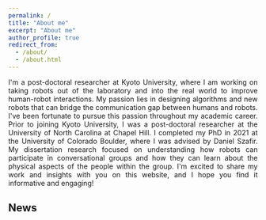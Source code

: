 ```yaml
---
permalink: /
title: "About me"
excerpt: "About me"
author_profile: true
redirect_from: 
  - /about/
  - /about.html
---
```


<p style="text-align: justify">I'm a post-doctoral researcher at Kyoto University, where I am working on taking robots out of the laboratory and into the real world to improve human-robot interactions. My passion lies in designing algorithms and new robots that can bridge the communication gap between humans and robots. I've been fortunate to pursue this passion throughout my academic career. Prior to joining Kyoto University, I was a post-doctoral researcher at the University of North Carolina at Chapel Hill. I completed my PhD in 2021 at the University of Colorado Boulder, where I was advised by Daniel Szafir. My dissertation research focused on understanding how robots can participate in conversational groups and how they can learn about the physical aspects of the people within the group. I'm excited to share my work and insights with you on this website, and I hope you find it informative and engaging!</p>

## News
<div id="news-container"></div> 
<script src="newscript.js"></script>